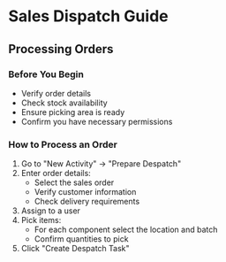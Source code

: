 # Sales Dispatch Guide

## Processing Orders

### Before You Begin

- Verify order details
- Check stock availability
- Ensure picking area is ready
- Confirm you have necessary permissions

### How to Process an Order

1. Go to "New Activity" → "Prepare Despatch"
2. Enter order details:
   - Select the sales order
   - Verify customer information
   - Check delivery requirements
3. Assign to a user
4. Pick items:
   - For each component select the location and batch
   - Confirm quantities to pick
5. Click "Create Despatch Task"
